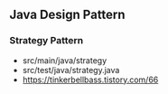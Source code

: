 ## Java Design Pattern

### Strategy Pattern
- src/main/java/strategy
- src/test/java/strategy.java
- https://tinkerbellbass.tistory.com/66
